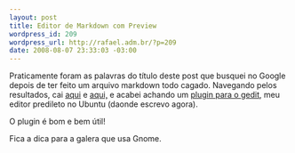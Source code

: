 ```yaml
--- 
layout: post
title: Editor de Markdown com Preview
wordpress_id: 209
wordpress_url: http://rafael.adm.br/?p=209
date: 2008-08-07 23:33:03 -03:00
---
```

Praticamente foram as palavras do título deste post que busquei no Google depois de ter feito um arquivo markdown todo cagado. Navegando pelos resultados, cai <a href="http://wmd-editor.com/">aqui</a> e <a href="http://mannu.livejournal.com/383339.html">aqui,</a> e acabei achando um <a href="http://live.gnome.org/Gedit/MarkdownSupport">plugin para o gedit</a>, meu editor predileto no Ubuntu (daonde escrevo agora).

O plugin é bom e bem útil!

Fica a dica para a galera que usa Gnome.

